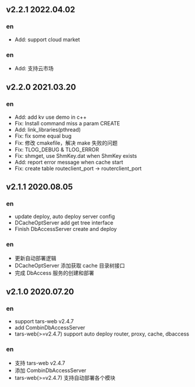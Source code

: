 ## v2.2.1 2022.04.02

### en

- Add: support cloud market

### en

- Add: 支持云市场

## v2.2.0 2021.03.20

### en

- Add: add kv use demo in c++
- Fix: Install command miss a param CREATE
- Add: link_libraries(pthread)
- Fix: fix some equal bug
- Fix: 修改 cmakefile，解决 make 失败的问题
- Fix: TLOG_DEBUG & TLOG_ERROR
- Fix: shmget, use ShmKey.dat when ShmKey exists
- Add: report error message when cache start
- Fix: create table routeclient_port -> routerclient_port

## v2.1.1 2020.08.05

### en

- update deploy, auto deploy server config
- DCacheOptServer add get tree interface
- Finish DbAccessServer create and deploy

### en

- 更新自动部署逻辑
- DCacheOptServer 添加获取 cache 目录树接口
- 完成 DbAccess 服务的创建和部署

## v2.1.0 2020.07.20

### en

- support tars-web v2.4.7
- add CombinDbAccessServer
- tars-web(>=v2.4.7) support auto deploy router, proxy, cache, dbaccess

### en

- 支持 tars-web v2.4.7
- 添加 CombinDbAccessServer
- tars-web(>=v2.4.7) 支持自动部署各个模块
